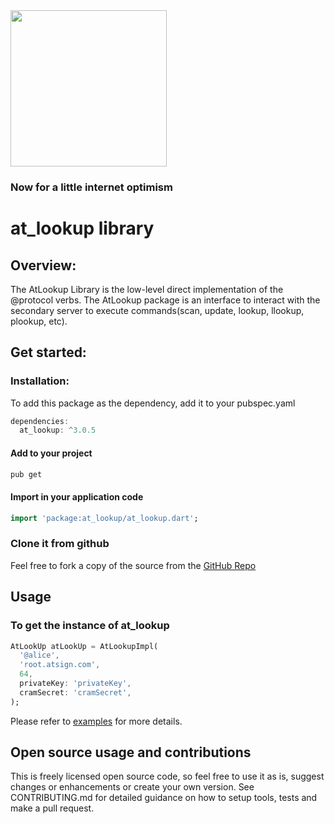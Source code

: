 <img width=250px src="https://atsign.dev/assets/img/@platform_logo_grey.svg?sanitize=true">

### Now for a little internet optimism

# at_lookup library

## Overview:

The AtLookup Library is the low-level direct implementation of the @protocol verbs. The AtLookup package is an interface
to interact with the secondary server to execute commands(scan, update, lookup, llookup, plookup, etc).

## Get started:

### Installation:

To add this package as the dependency, add it to your pubspec.yaml

```dart  
dependencies:
  at_lookup: ^3.0.5
```

#### Add to your project

```sh
pub get 
```

#### Import in your application code

```dart
import 'package:at_lookup/at_lookup.dart';
```

### Clone it from github

Feel free to fork a copy of the source from the [GitHub Repo](https://github.com/atsign-foundation/at_libraries)

## Usage

### To get the instance of at_lookup

```dart
AtLookUp atLookUp = AtLookupImpl(
  '@alice',
  'root.atsign.com',
  64,
  privateKey: 'privateKey',
  cramSecret: 'cramSecret',
);
```
Please refer to [examples](https://github.com/atsign-foundation/at_libraries/blob/doc_at_lookup/at_lookup/example/bin/example.dart) for more details.

## Open source usage and contributions

This is freely licensed open source code, so feel free to use it as is, suggest changes or enhancements or create your
own version. See CONTRIBUTING.md for detailed guidance on how to setup tools, tests and make a pull request.
